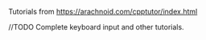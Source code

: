 Tutorials from https://arachnoid.com/cpptutor/index.html

//TODO Complete keyboard input and other tutorials.